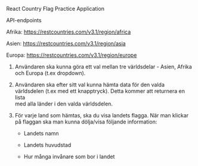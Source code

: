 React Country Flag Practice Application


API-endpoints

Afrika: https://restcountries.com/v3.1/region/africa

Asien: https://restcountries.com/v3.1/region/asia

Europa: https://restcountries.com/v3.1/region/europe


1. Användaren ska kunna göra ett val mellan tre världsdelar - Asien, Afrika och Europa (t.ex dropdown).

2. Användaren ska efter sitt val kunna hämta data för den valda världsdelen (t.ex med ett knapptryck). Detta kommer att returnera en lista   
   med alla länder i den valda världsdelen.

3. För varje land som hämtas, ska du visa landets flagga. När man klickar på flaggan ska man kunna dölja/visa följande information:

    * Landets namn

    * Landets huvudstad

    * Hur många invånare som bor i landet